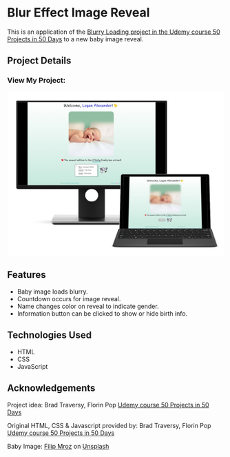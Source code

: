 # Blur Effect Image Reveal

This is an application of the [Blurry Loading project in the Udemy course 50 Projects in 50 Days](https://www.udemy.com/course/50-projects-50-days/?src=sac&kw=50+projects+50+days) to a new baby image reveal.

## Project Details

### View My Project:

![Screenshot](img/smartmockups_bnrbe-copy.jpg)

## Features

- Baby image loads blurry.
- Countdown occurs for image reveal.
- Name changes color on reveal to indicate gender.
- Information button can be clicked to show or hide birth info.

## Technologies Used

- HTML
- CSS
- JavaScript

## Acknowledgements

Project idea: Brad Traversy, Florin Pop [Udemy course 50 Projects in 50 Days](https://www.udemy.com/course/50-projects-50-days/?src=sac&kw=50+projects+50+days)

Original HTML, CSS & Javascript provided by: Brad Traversy, Florin Pop [Udemy course 50 Projects in 50 Days](https://www.udemy.com/course/50-projects-50-days/?src=sac&kw=50+projects+50+days)

Baby Image: [Filip Mroz](https://unsplash.com/@mroz) on [Unsplash](https://unsplash.com/photos/oko_4WnoM98)